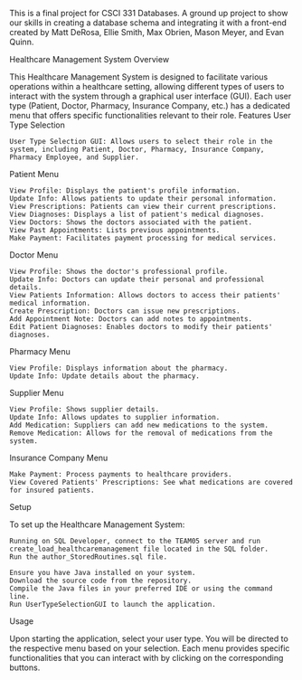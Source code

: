 This is a final project for CSCI 331 Databases. A ground up project to show our skills in creating a database schema and integrating it with a front-end created by Matt DeRosa, Ellie Smith, Max Obrien, Mason Meyer, and Evan Quinn. 

Healthcare Management System
Overview

This Healthcare Management System is designed to facilitate various operations within a healthcare setting, allowing different types of users to interact with the system through a graphical user interface (GUI). Each user type (Patient, Doctor, Pharmacy, Insurance Company, etc.) has a dedicated menu that offers specific functionalities relevant to their role.
Features
User Type Selection

    User Type Selection GUI: Allows users to select their role in the system, including Patient, Doctor, Pharmacy, Insurance Company, Pharmacy Employee, and Supplier.

Patient Menu

    View Profile: Displays the patient's profile information.
    Update Info: Allows patients to update their personal information.
    View Prescriptions: Patients can view their current prescriptions.
    View Diagnoses: Displays a list of patient's medical diagnoses.
    View Doctors: Shows the doctors associated with the patient.
    View Past Appointments: Lists previous appointments.
    Make Payment: Facilitates payment processing for medical services.

Doctor Menu

    View Profile: Shows the doctor's professional profile.
    Update Info: Doctors can update their personal and professional details.
    View Patients Information: Allows doctors to access their patients' medical information.
    Create Prescription: Doctors can issue new prescriptions.
    Add Appointment Note: Doctors can add notes to appointments.
    Edit Patient Diagnoses: Enables doctors to modify their patients' diagnoses.

Pharmacy Menu

    View Profile: Displays information about the pharmacy.
    Update Info: Update details about the pharmacy.

Supplier Menu

    View Profile: Shows supplier details.
    Update Info: Allows updates to supplier information.
    Add Medication: Suppliers can add new medications to the system.
    Remove Medication: Allows for the removal of medications from the system.

Insurance Company Menu

    Make Payment: Process payments to healthcare providers.
    View Covered Patients' Prescriptions: See what medications are covered for insured patients.

Setup

To set up the Healthcare Management System:

    Running on SQL Developer, connect to the TEAM05 server and run create_load_healthcaremanagement file located in the SQL folder. 
    Run the author_StoredRoutines.sql file. 

    Ensure you have Java installed on your system.
    Download the source code from the repository.
    Compile the Java files in your preferred IDE or using the command line.
    Run UserTypeSelectionGUI to launch the application.

Usage

Upon starting the application, select your user type. You will be directed to the respective menu based on your selection. Each menu provides specific functionalities that you can interact with by clicking on the corresponding buttons.
